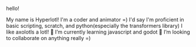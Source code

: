 hello!

My name is Hyperlotl! I'm a coder and animator =)
I'd say I'm proficient in basic scripting, scratch, and python(especially the transformers library)
I like axolotls a lotl!
🌱 I’m currently learning javascript and godot
💞️ I’m looking to collaborate on anything really =)




<!---
- 👋 Hi, I’m @Hyperlotl
- 👀 I’m interested in ...
- 🌱 I’m currently learning ...
- 💞️ I’m looking to collaborate on ...
- 📫 How to reach me ...
- 😄 Pronouns: ...
- ⚡ Fun fact: ...


Hyperlotl/Hyperlotl is a ✨ special ✨ repository because its `README.md` (this file) appears on your GitHub profile.
You can click the Preview link to take a look at your changes.
--->
